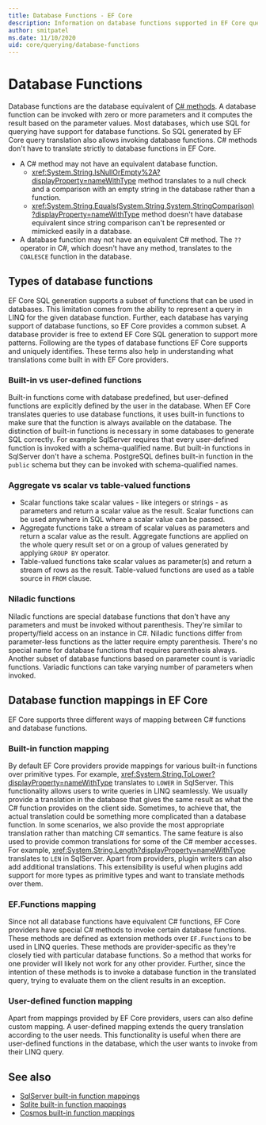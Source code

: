 ```yaml
---
title: Database Functions - EF Core
description: Information on database functions supported in EF Core query translation
author: smitpatel
ms.date: 11/10/2020
uid: core/querying/database-functions
---
```

# Database Functions

Database functions are the database equivalent of [C# methods](/dotnet/csharp/programming-guide/classes-and-structs/methods). A database function can be invoked with zero or more parameters and it computes the result based on the parameter values. Most databases, which use SQL for querying have support for database functions. So SQL generated by EF Core query translation also allows invoking database functions. C# methods don't have to translate strictly to database functions in EF Core.

- A C# method may not have an equivalent database function.
  - <xref:System.String.IsNullOrEmpty%2A?displayProperty=nameWithType> method translates to a null check and a comparison with an empty string in the database rather than a function.
  - <xref:System.String.Equals(System.String,System.StringComparison)?displayProperty=nameWithType> method doesn't have database equivalent since string comparison can't be represented or mimicked easily in a database.
- A database function may not have an equivalent C# method. The `??` operator in C#, which doesn't have any method, translates to the `COALESCE` function in the database.

## Types of database functions

EF Core SQL generation supports a subset of functions that can be used in databases. This limitation comes from the ability to represent a query in LINQ for the given database function. Further, each database has varying support of database functions, so EF Core provides a common subset. A database provider is free to extend EF Core SQL generation to support more patterns. Following are the types of database functions EF Core supports and uniquely identifies. These terms also help in understanding what translations come built in with EF Core providers.

### Built-in vs user-defined functions

Built-in functions come with database predefined, but user-defined functions are explicitly defined by the user in the database. When EF Core translates queries to use database functions, it uses built-in functions to make sure that the function is always available on the database. The distinction of built-in functions is necessary in some databases to generate SQL correctly. For example SqlServer requires that every user-defined function is invoked with a schema-qualified name. But built-in functions in SqlServer don't have a schema. PostgreSQL defines built-in function in the `public` schema but they can be invoked with schema-qualified names.

### Aggregate vs scalar vs table-valued functions

- Scalar functions take scalar values - like integers or strings - as parameters and return a scalar value as the result. Scalar functions can be used anywhere in SQL where a scalar value can be passed.
- Aggregate functions take a stream of scalar values as parameters and return a scalar value as the result. Aggregate functions are applied on the whole query result set or on a group of values generated by applying `GROUP BY` operator.
- Table-valued functions take scalar values as parameter(s) and return a stream of rows as the result. Table-valued functions are used as a table source in `FROM` clause.

### Niladic functions

Niladic functions are special database functions that don't have any parameters and must be invoked without parenthesis. They're similar to property/field access on an instance in C#. Niladic functions differ from parameter-less functions as the latter require empty parenthesis. There's no special name for database functions that requires parenthesis always. Another subset of database functions based on parameter count is variadic functions. Variadic functions can take varying number of parameters when invoked.

## Database function mappings in EF Core

EF Core supports three different ways of mapping between C# functions and database functions.

### Built-in function mapping

By default EF Core providers provide mappings for various built-in functions over primitive types. For example, <xref:System.String.ToLower?displayProperty=nameWithType> translates to `LOWER` in SqlServer. This functionality allows users to write queries in LINQ seamlessly. We usually provide a translation in the database that gives the same result as what the C# function provides on the client side. Sometimes, to achieve that, the actual translation could be something more complicated than a database function. In some scenarios, we also provide the most appropriate translation rather than matching C# semantics. The same feature is also used to provide common translations for some of the C# member accesses. For example, <xref:System.String.Length?displayProperty=nameWithType> translates to `LEN` in SqlServer. Apart from providers, plugin writers can also add additional translations. This extensibility is useful when plugins add support for more types as primitive types and want to translate methods over them.

### EF.Functions mapping

Since not all database functions have equivalent C# functions, EF Core providers have special C# methods to invoke certain database functions. These methods are defined as extension methods over `EF.Functions` to be used in LINQ queries. These methods are provider-specific as they're closely tied with particular database functions. So a method that works for one provider will likely not work for any other provider. Further, since the intention of these methods is to invoke a database function in the translated query, trying to evaluate them on the client results in an exception.

### User-defined function mapping

Apart from mappings provided by EF Core providers, users can also define custom mapping. A user-defined mapping extends the query translation according to the user needs. This functionality is useful when there are user-defined functions in the database, which the user wants to invoke from their LINQ query.

## See also

- [SqlServer built-in function mappings](xref:core/providers/sql-server/functions)
- [Sqlite built-in function mappings](xref:core/providers/sqlite/functions)
- [Cosmos built-in function mappings](xref:core/providers/cosmos/functions)
